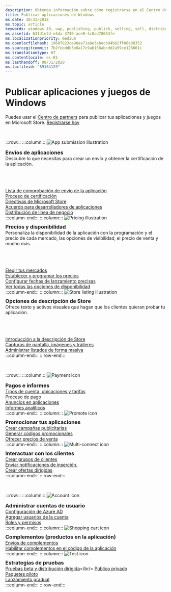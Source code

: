 ```yaml
---
description: Obtenga información sobre cómo registrarse en el Centro de partners para publicar sus aplicaciones y juegos de Windows en Microsoft Store.
title: Publicar aplicaciones de Windows
ms.date: 10/31/2018
ms.topic: article
keywords: windows 10, uwp, publishing, publish, selling, sell, distribute, distributing, store, dashboard
ms.assetid: 631d1e2d-e4da-4740-ace0-4c0ad78653fe
ms.localizationpriority: medium
ms.openlocfilehash: 19607823ce98aa71a8e3abecb94b82ff06a08352
ms.sourcegitcommit: 7b2febddb3e8a17c9ab158abcdd2a59ce126661c
ms.translationtype: HT
ms.contentlocale: es-ES
ms.lasthandoff: 08/31/2020
ms.locfileid: "89164129"
---
```

# <a name="publish-windows-apps-and-games"></a>Publicar aplicaciones y juegos de Windows  

Puedes usar el [Centro de partners](https://partner.microsoft.com/dashboard) para publicar tus aplicaciones y juegos en Microsoft Store. [Registrarse hoy](https://developer.microsoft.com/store/register)

<br/>

:::row:::
    :::column:::
        <img src="https://docs.microsoft.com/media/illustrations/teams-fast-track.svg" alt="App submission illustration" />
        <h3 style="margin-top: 10px; margin-bottom: 0px">Envíos de aplicaciones</h3>
        <p style="margin-top: 0px; margin-bottom: 50px">Descubre lo que necesitas para crear un envío y obtener la certificación de la aplicación.</p>
        <br>
        <a href="app-submissions.md">Lista de comprobación de envío de la aplicación</a><br/>
        <a href="the-app-certification-process.md">Proceso de certificación</a><br/>
        <a href="store-policies.md">Directivas de Microsoft Store</a><br/>
        <a href="//docs.microsoft.com/legal/windows/agreements/app-developer-agreement">Acuerdo para desarrolladores de aplicaciones</a><br/>
        <a href="distribute-lob-apps-to-enterprises.md">Distribución de línea de negocio</a><br/>
    :::column-end:::
    :::column:::
        <img src="https://docs.microsoft.com/media/illustrations/bcs-partner-advanced-management- billing-7.svg" alt="Pricing illustration" />
        <h3 style="margin-top: 10px; margin-bottom: 0px">Precios y disponibilidad</h3>
        <p style="margin-top: 0px; margin-bottom: 50px">Personaliza la disponibilidad de la aplicación con la programación y el precio de cada mercado, las opciones de visibilidad, el precio de venta y mucho más.</p>
        <br>
        <a href="define-pricing-and-market-selection.md">Elegir tus mercados</a><br/>
        <a href="set-and-schedule-app-pricing.md">Establecer y programar los precios</a><br/>
        <a href="configure-precise-release-scheduling.md">Configurar fechas de lanzamiento precisas</a><br/>
        <a href="set-app-pricing-and-availability.md">Ver todas las opciones de disponibilidad</a><br/>
    :::column-end:::
    :::column:::
        <img src="https://docs.microsoft.com/media/illustrations/biztalk-get-started-scenarios.svg" alt="Store listing illustration" />
        <h3 style="margin-top: 10px; margin-bottom: 0px">Opciones de descripción de Store</h3>
        <p style="margin-top: 0px; margin-bottom: 50px">Ofrece texto y activos visuales que hagan que los clientes quieran probar tu aplicación.</p>
        <br>
        <a href="create-app-store-listings.md">Introducción a la descripción de Store</a><br/>
        <a href="app-screenshots-and-images.md">Capturas de pantalla, imágenes y tráileres</a><br/>
        <a href="import-and-export-store-listings.md">Administrar listados de forma masiva</a><br/>
    :::column-end:::
:::row-end:::

<br/>

:::row:::
    :::column:::
        <img src="https://docs.microsoft.com/media/illustrations/team-services-get-started-account-manager.svg" alt="Payment icon" />
        <h3 style="margin-top: 10px; margin-bottom: 0px">Pagos e informes</h3>
        <a href="account-types-locations-and-fees.md">Tipos de cuenta, ubicaciones y tarifas</a><br/>
        <a href="getting-paid-apps.md">Proceso de pago</a><br/>
        <a href="in-app-ads.md">Anuncios en aplicaciones</a><br/>
        <a href="analytics.md">Informes analíticos</a><br/>
    :::column-end:::
    :::column:::
        <img src="https://docs.microsoft.com/media/illustrations/ms365enterprise-partner-news-2.svg" alt="Promote icon" />
        <h3 style="margin-top: 10px; margin-bottom: 0px">Promocionar tus aplicaciones</h3>
        <a href="create-an-ad-campaign-for-your-app.md">Crear campañas publicitarias</a><br/>
        <a href="generate-promotional-codes.md">Generar códigos promocionales</a><br/>
        <a href="put-apps-and-add-ons-on-sale.md">Ofrecer precios de venta</a><br/>
    :::column-end:::
    :::column:::
        <img src="https://docs.microsoft.com/media/illustrations/virtualization-hperv-server-community.svg" alt="Multi-connect icon" />
        <h3 style="margin-top: 10px; margin-bottom: 0px">Interactuar con los clientes</h3>
        <a href="create-customer-groups.md">Crear grupos de clientes</a><br/>
        <a href="send-push-notifications-to-your-apps-customers.md">Enviar notificaciones de inserción.</a><br/>
        <a href="use-targeted-offers-to-maximize-engagement-and-conversions.md">Crear ofertas dirigidas</a><br/>
    :::column-end:::
:::row-end:::

<br/>

:::row:::
    :::column:::
        <img src="https://docs.microsoft.com/media/illustrations/bcs-user-management-add-customer-1.svg" alt="Account icon" />
        <h3 style="margin-top: 10px; margin-bottom: 0px">Administrar cuentas de usuario</h3>
        <a href="associate-azure-ad-with-dev-center.md">Configuración de Azure AD</a><br/>
        <a href="add-users-groups-and-azure-ad-applications.md">Agregar usuarios de la cuenta</a><br/>
        <a href="set-custom-permissions-for-account-users.md">Roles y permisos</a><br/>
    :::column-end:::
    :::column:::
        <img src="https://docs.microsoft.com/media/illustrations/sql-get-started-download.svg" alt="Shopping cart icon" />
        <h3 style="margin-top: 10px; margin-bottom: 0px">Complementos (productos en la aplicación)</h3>
        <a href="add-on-submissions.md">Envíos de complementos</a><br/>
        <a href="../monetize/in-app-purchases-and-trials.md">Habilitar complementos en el código de la aplicación</a><br/>
    :::column-end:::
    :::column:::
        <img src="https://docs.microsoft.com/media/illustrations/team-services-dev-ops-test.svg" alt="Test icon" />
        <h3 style="margin-top: 10px; margin-bottom: 0px">Estrategias de pruebas</h3>
        <a href="beta-testing-and-targeted-distribution.md">Pruebas beta y distribución dirigida</a></br/> <a href="choose-visibility-options.md#audience">Público privado</a><br/>
        <a href="package-flights.md">Paquetes piloto</a><br/>
        <a href="gradual-package-rollout.md">Lanzamiento gradual</a><br/>
    :::column-end:::
:::row-end:::
